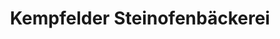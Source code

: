 ---
title: "Kempfelder Steinofenbäckerei"
url: /nahbollenbach/kempfelder-steinofenbaeckerei/
shop: Bäckerei
---